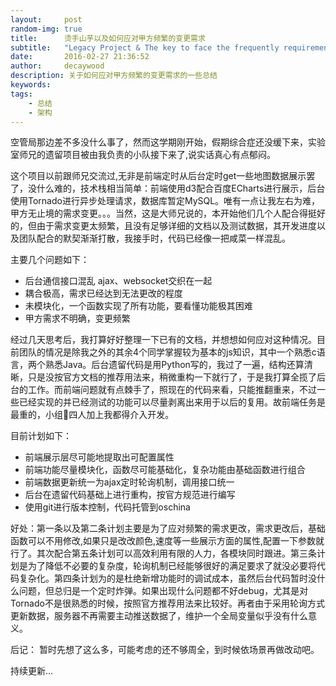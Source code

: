 ```yaml
---
layout:     post
random-img: true
title:      烫手山芋以及如何应对甲方频繁的变更需求
subtitle:   "Legacy Project & The key to face the frequently requirements change"
date:       2016-02-27 21:36:52
author:     decaywood
description: 关于如何应对甲方频繁的变更需求的一些总结
keywords:
tags:
    - 总结
    - 架构
---
```


空管局那边差不多没什么事了，然而这学期刚开始，假期综合症还没缓下来，实验室师兄的遗留项目被由我负责的小队接下来了,说实话真心有点郁闷。

这个项目以前跟师兄交流过,无非是前端定时从后台定时get一些地图数据展示罢了，没什么难的，技术栈相当简单：前端使用d3配合百度ECharts进行展示，后台使用Tornado进行异步处理请求，数据库暂定MySQL。唯有一点让我左右为难，甲方无止境的需求变更。。。当然，这是大师兄说的，本开始他们几个人配合得挺好的，但由于需求变更太频繁，且没有足够详细的文档以及测试数据，其开发进度以及团队配合的默契渐渐打散，我接手时，代码已经像一把咸菜一样混乱。

主要几个问题如下：

* 后台通信接口混乱 ajax、websocket交织在一起
* 耦合极高，需求已经达到无法更改的程度
* 未模块化，一个函数实现了所有功能，要看懂功能极其困难
* 甲方需求不明确，变更频繁

经过几天思考后，我打算好好整理一下已有的文档，并想想如何应对这种情况。目前团队的情况是除我之外的其余4个同学掌握较为基本的js知识，其中一个熟悉c语言，两个熟悉Java。后台遗留代码是用Python写的，我过了一遍，结构还算清晰，只是没按官方文档的推荐用法来，稍微重构一下就行了，于是我打算全揽了后台的工作。而前端问题就有点棘手了，照现在的代码来看，只能推翻重来，不过一些已经实现的并已经测试的功能可以尽量剥离出来用于以后的复用。故前端任务是最重的，小组四人加上我都得介入开发。

目前计划如下：

* 前端展示层尽可能地提取出可配置属性
* 前端功能尽量模块化，函数尽可能基础化，复杂功能由基础函数进行组合
* 前端数据更新统一为ajax定时轮询机制，调用接口统一
* 后台在遗留代码基础上进行重构，按官方规范进行编写
* 使用git进行版本控制，代码托管到oschina

好处：第一条以及第二条计划主要是为了应对频繁的需求更改，需求更改后，基础函数可以不用修改,如果只是改改颜色,速度等一些展示方面的属性,配置一下参数就行了。其次配合第五条计划可以高效利用有限的人力，各模块同时跟进。第三条计划是为了降低不必要的复杂度，轮询机制已经能够很好的满足要求了就没必要将代码复杂化。第四条计划为的是杜绝新增功能时的调试成本，虽然后台代码暂时没什么问题，但总归是一个定时炸弹。如果出现什么问题都不好debug，尤其是对Tornado不是很熟悉的时候，按照官方推荐用法来比较好。再者由于采用轮询方式更新数据，服务器不再需要主动推送数据了，维护一个全局变量似乎没有什么意义。

后记： 暂时先想了这么多，可能考虑的还不够周全，到时候依场景再做改动吧。

持续更新...

